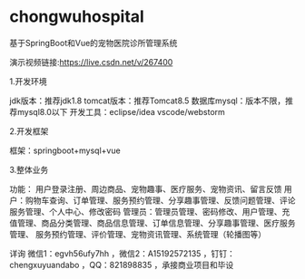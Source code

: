 # chongwuhospital
基于SpringBoot和Vue的宠物医院诊所管理系统

演示视频链接:https://live.csdn.net/v/267400

1.开发环境

jdk版本：推荐jdk1.8
tomcat版本：推荐Tomcat8.5
数据库mysql：版本不限，推荐mysql8.0以下
开发工具：eclipse/idea vscode/webstorm

2.开发框架

框架：springboot+mysql+vue

3.整体业务

功能：
用户登录注册、周边商品、宠物趣事、医疗服务、宠物资讯、留言反馈
用户：购物车查询、订单管理、服务预约管理、分享趣事管理、反馈问题管理、评论服务管理、个人中心、修改密码
管理员：管理员管理、密码修改、用户管理、充值管理、商品分类管理、商品信息管理、订单信息管理、分享趣事管理、医疗服务管理、
服务预约管理、评价管理、宠物资讯管理、系统管理（轮播图等）

详询 微信1：egvh56ufy7hh ，微信2：A15192572135 ，钉钉：chengxuyuandabo ，QQ：821898835 ，承接商业项目和毕设
